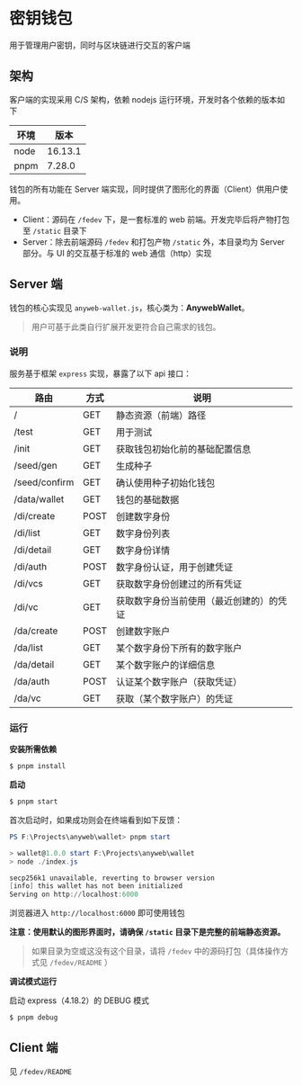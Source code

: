 # 密钥钱包

用于管理用户密钥，同时与区块链进行交互的客户端

## 架构

客户端的实现采用 C/S 架构，依赖 nodejs 运行环境，开发时各个依赖的版本如下

| 环境 | 版本    |
| ---- | ------- |
| node | 16.13.1 |
| pnpm | 7.28.0  |

钱包的所有功能在 Server 端实现，同时提供了图形化的界面（Client）供用户使用。

+ Client：源码在 `/fedev` 下，是一套标准的 web 前端。开发完毕后将产物打包至 `/static` 目录下
+ Server：除去前端源码 `/fedev` 和打包产物 `/static` 外，本目录均为 Server 部分。与 UI 的交互基于标准的 web 通信（http）实现



## Server 端

钱包的核心实现见 `anyweb-wallet.js`，核心类为：**AnywebWallet**。

> 用户可基于此类自行扩展开发更符合自己需求的钱包。

### 说明

服务基于框架 `express` 实现，暴露了以下 api 接口：

| 路由          | 方式 | 说明                                     |
| ------------- | ---- | ---------------------------------------- |
| /             | GET  | 静态资源（前端）路径                     |
| /test         | GET  | 用于测试                                 |
| /init         | GET  | 获取钱包初始化前的基础配置信息           |
| /seed/gen     | GET  | 生成种子                                 |
| /seed/confirm | GET  | 确认使用种子初始化钱包                   |
| /data/wallet  | GET  | 钱包的基础数据                           |
| /di/create    | POST | 创建数字身份                             |
| /di/list      | GET  | 数字身份列表                             |
| /di/detail    | GET  | 数字身份详情                             |
| /di/auth      | POST | 数字身份认证，用于创建凭证               |
| /di/vcs       | GET  | 获取数字身份创建过的所有凭证             |
| /di/vc        | GET  | 获取数字身份当前使用（最近创建的）的凭证 |
| /da/create    | POST | 创建数字账户                             |
| /da/list      | GET  | 某个数字身份下所有的数字账户             |
| /da/detail    | GET  | 某个数字账户的详细信息                   |
| /da/auth      | POST | 认证某个数字账户（获取凭证）             |
| /da/vc        | GET  | 获取（某个数字账户）的凭证               |

### 运行

**安装所需依赖**

``` bash
$ pnpm install
```

**启动**

``` bash
$ pnpm start
```

首次启动时，如果成功则会在终端看到如下反馈：

```powershell
PS F:\Projects\anyweb\wallet> pnpm start

> wallet@1.0.0 start F:\Projects\anyweb\wallet
> node ./index.js

secp256k1 unavailable, reverting to browser version
[info] this wallet has not been initialized
Serving on http://localhost:6000
```

浏览器进入 `http://localhost:6000` 即可使用钱包

**注意：使用默认的图形界面时，请确保 `/static` 目录下是完整的前端静态资源。**

> 如果目录为空或这没有这个目录，请将 `/fedev` 中的源码打包（具体操作方式见 `/fedev/README` ）



**调试模式运行**

启动 express（4.18.2）的 DEBUG 模式

``` bash
$ pnpm debug
```



## Client 端

见 `/fedev/README`

